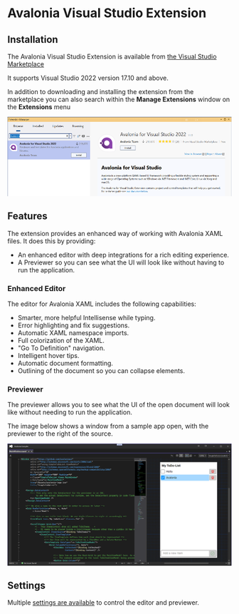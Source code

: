 # Avalonia Visual Studio Extension

## Installation

The Avalonia Visual Studio Extension is available from [the Visual Studio Marketplace](https://marketplace.visualstudio.com/items?itemName=AvaloniaTeam.AvaloniaVS)

It supports Visual Studio 2022 version 17.10 and above.

In addition to downloading and installing the extension from the marketplace you can also search within the **Manage Extensions** window on the **Extensions** menu

![Avalonia extension in the Manage Extensions window](../../../static/img/get-started/avalonia-vs-extension-nuget.png)

## Features

The extension provides an enhanced way of working with Avalonia XAML files. It does this by providing:

- An enhanced editor with deep integrations for a rich editing experience.
- A Previewer so you can see what the UI will look like without having to run the application.

### Enhanced Editor

The editor for Avalonia XAML includes the following capabilities:

- Smarter, more helpful Intellisense while typing.
- Error highlighting and fix suggestions.
- Automatic XAML namespace imports.
- Full colorization of the XAML.
- "Go To Definition" navigation.
- Intelligent hover tips.
- Automatic document formatting.
- Outlining of the document so you can collapse elements.

### Previewer

The previewer allows you to see what the UI of the open document will look like without needing to run the application.

The image below shows a window from a sample app open, with the previewer to the right of the source.

![A sample app as seen in the previewer](../../../static/img/vs-extension/previewer-sample-todolist.png)

## Settings

Multiple [settings are available](./settings.md) to control the editor and previewer.
